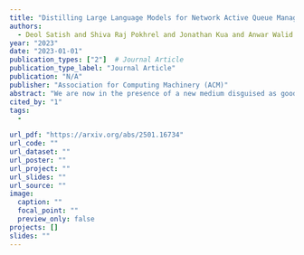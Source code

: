 ```yaml
---
title: "Distilling Large Language Models for Network Active Queue Management"
authors:
  - Deol Satish and Shiva Raj Pokhrel and Jonathan Kua and Anwar Walid
year: "2023"
date: "2023-01-01"
publication_types: ["2"]  # Journal Article
publication_type_label: "Journal Article"
publication: "N/A"
publisher: "Association for Computing Machinery (ACM)"
abstract: "We are now in the presence of a new medium disguised as good old text, but that text has been generated by an LLM, without authorial intention—an aspect that, if known beforehand, completely changes the expectations and response a human should have from a piece of text. Should our interpretation capabilities be engaged? If yes, under what conditions? The rules of the language game should be spelled out; they should not be passed over in silence."
cited_by: "1"
tags:
  - 

url_pdf: "https://arxiv.org/abs/2501.16734"
url_code: ""
url_dataset: ""
url_poster: ""
url_project: ""
url_slides: ""
url_source: ""
image:
  caption: ""
  focal_point: ""
  preview_only: false
projects: []
slides: ""
---
```


